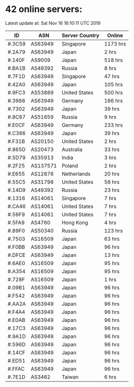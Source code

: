 # 42 online servers:

Latest update at: Sat Nov 16 16:10:11 UTC 2019

| ID | ASN | Server Country | Online |
| -- | --- | -------------- | ------ |
| #.3C59 | AS63949 | Singapore | 1173 hrs |
| #.2A79 | AS63949 | Japan | 2 hrs |
| #.140F | AS9009 | Japan | 518 hrs |
| #.BA1B | AS49392 | Russia | 8 hrs |
| #.7F1D | AS63949 | Singapore | 47 hrs |
| #.42A0 | AS63949 | Japan | 105 hrs |
| #.9FC3 | AS53889 | United States | 500 hrs |
| #.3988 | AS63949 | Germany | 186 hrs |
| #.7302 | AS63949 | Japan | 39 hrs |
| #.8C67 | AS51659 | Russia | 9 hrs |
| #.E0CF | AS63949 | Germany | 233 hrs |
| #.C366 | AS63949 | Japan | 39 hrs |
| #.F31B | AS20150 | United States | 2 hrs |
| #.865D | AS20473 | Australia | 33 hrs |
| #.5D79 | AS35913 | India | 3 hrs |
| #.2F25 | AS137571 | Poland | 2 hrs |
| #.E655 | AS12876 | Netherlands | 20 hrs |
| #.55C5 | AS31798 | United States | 58 hrs |
| #.14D9 | AS49392 | Russia | 23 hrs |
| #.1316 | AS14061 | Singapore | 7 hrs |
| #.CA46 | AS14061 | United States | 7 hrs |
| #.56F9 | AS14061 | United States | 7 hrs |
| #.5FA9 | AS4760 | Hong Kong | 4 hrs |
| #.89F0 | AS50340 | Russia | 123 hrs |
| #.7503 | AS16509 | Japan | 63 hrs |
| #.F0BB | AS63949 | Japan | 96 hrs |
| #.DFCE | AS63949 | Japan | 13 hrs |
| #.6AE0 | AS16509 | Japan | 95 hrs |
| #.A354 | AS16509 | Japan | 95 hrs |
| #.728F | AS16509 | Japan | 1 hrs |
| #.09B1 | AS63949 | Japan | 96 hrs |
| #.F542 | AS63949 | Japan | 96 hrs |
| #.AA2A | AS63949 | Japan | 96 hrs |
| #.F4A4 | AS63949 | Japan | 96 hrs |
| #.E0AB | AS63949 | Japan | 96 hrs |
| #.17C3 | AS63949 | Japan | 96 hrs |
| #.9A1D | AS63949 | Japan | 96 hrs |
| #.596D | AS63949 | Japan | 96 hrs |
| #.14CF | AS63949 | Japan | 96 hrs |
| #.ED51 | AS63949 | Japan | 96 hrs |
| #.FFAC | AS63949 | Japan | 96 hrs |
| #.7E1D | AS3462 | Taiwan | 6 hrs |

